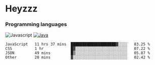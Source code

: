 # Heyzzz  

### Programming languages  

![Javascript](https://img.shields.io/badge/-Javascript-262626?style=for-the-badge&logo=javascript)
[![Java](https://img.shields.io/badge/-Java-262626?style=for-the-badge&logo=openjdk)](https://java.com)

<!--START_SECTION:waka-->

```text
JavaScript   11 hrs 37 mins  ████████████████████▓░░░░   83.25 %
CSS          1 hr            █▓░░░░░░░░░░░░░░░░░░░░░░░   07.22 %
JSON         49 mins         █▒░░░░░░░░░░░░░░░░░░░░░░░   05.87 %
Other        20 mins         ▓░░░░░░░░░░░░░░░░░░░░░░░░   02.42 %
```

<!--END_SECTION:waka-->
